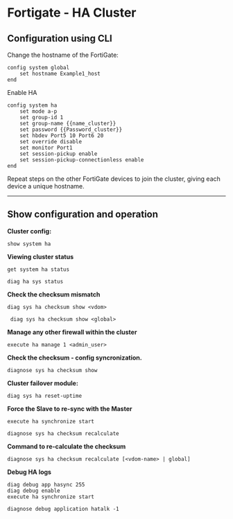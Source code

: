 # Fortigate - HA Cluster

## Configuration using CLI

Change the hostname of the FortiGate:

```shell
config system global
    set hostname Example1_host
end
```

Enable HA

```shell
config system ha
    set mode a-p
    set group-id 1
    set group-name {{name_cluster}}
    set password {{Password_cluster}}
    set hbdev Port5 10 Port6 20
    set override disable
    set monitor Port1
    set session-pickup enable
    set session-pickup-connectionless enable
end 
```

Repeat steps on the other FortiGate devices to join the cluster, giving each device a unique hostname.

---

## Show configuration and operation

**Cluster config:**
```shell
show system ha
```

**Viewing cluster status**
```shell
get system ha status
```

```shell
diag ha sys status
```

**Check the checksum mismatch**
```shell
diag sys ha checksum show <vdom>
```

```shell
 diag sys ha checksum show <global>
```


**Manage any other firewall within the cluster**
```shell
execute ha manage 1 <admin_user>
```

**Check the checksum - config syncronization.**
```shell
diagnose sys ha checksum show
```

**Cluster failover module:**
```shell
diag sys ha reset-uptime
```

**Force the Slave to re-sync with the Master**
```shell
execute ha synchronize start
```
```shell
diagnose sys ha checksum recalculate
```

**Command to re-calculate the checksum**
```shell
diagnose sys ha checksum recalculate [<vdom-name> | global]
```

**Debug HA logs**
```shell
diag debug app hasync 255
diag debug enable
execute ha synchronize start

diagnose debug application hatalk -1
```
